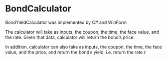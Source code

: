 # BondCalculator
BondYieldCalculator was implemented by C# and WinForm


The calculator will take as inputs, the coupon, the time, the face value, and the rate. 
Given that data, calculator will return the bond’s price.

In addition, calculator can also take as inputs, the coupon, the time, the face value, and the price, and
return the bond’s yield, i.e. return the rate r.
